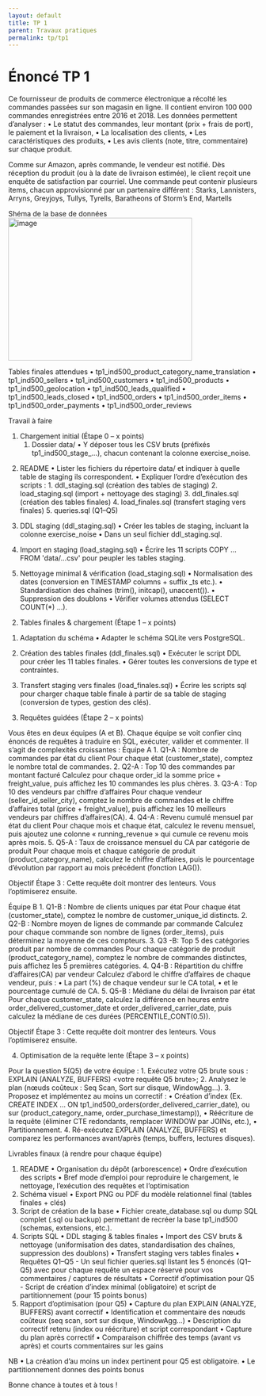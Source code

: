 ```yaml
---
layout: default
title: TP 1
parent: Travaux pratiques
permalink: tp/tp1
---
```


# Énoncé TP 1
Ce fournisseur de produits de commerce électronique a récolté les commandes passées sur son magasin en ligne. Il contient environ 100 000 commandes enregistrées entre 2016 et 2018. Les données permettent d’analyser :
•	Le statut des commandes, leur montant (prix + frais de port), le paiement et la livraison,
•	La localisation des clients,
•	Les caractéristiques des produits,
•	Les avis clients (note, titre, commentaire) sur chaque produit.

Comme sur Amazon, après commande, le vendeur est notifié. Dès réception du produit (ou à la date de livraison estimée), le client reçoit une enquête de satisfaction par courriel. Une commande peut contenir plusieurs items, chacun approvisionné par un partenaire différent : Starks, Lannisters, Arryns, Greyjoys, Tullys, Tyrells, Baratheons of Storm’s End, Martells

Shéma de la base de données
<img width="371" height="288" alt="image" src="https://github.com/user-attachments/assets/4e5cd2c6-0e02-4206-93ae-21d40abac61e" />

Tables finales attendues
•	tp1_ind500_product_category_name_translation
•	tp1_ind500_sellers
•	tp1_ind500_customers
•	tp1_ind500_products
•	tp1_ind500_geolocation
•	tp1_ind500_leads_qualified
•	tp1_ind500_leads_closed
•	tp1_ind500_orders
•	tp1_ind500_order_items
•	tp1_ind500_order_payments
•	tp1_ind500_order_reviews

Travail à faire
1) Chargement initial (Étape 0 – x points)
    1.	Dossier data/
        •	Y déposer tous les CSV bruts (préfixés tp1_ind500_stage_…), chacun contenant la colonne exercise_noise.

2.	README
        •	Lister les fichiers du répertoire data/ et indiquer à quelle table de staging ils correspondent.
        •	Expliquer l’ordre d’exécution des scripts :
              1.	ddl_staging.sql (création des tables de staging)
              2.	load_staging.sql (import + nettoyage des staging)
              3.	ddl_finales.sql (création des tables finales)
              4.	load_finales.sql (transfert staging vers finales)
              5.	queries.sql (Q1–Q5)

3.	DDL staging (ddl_staging.sql)
        •	Créer les tables de staging, incluant la colonne exercise_noise
        •	Dans un seul fichier ddl_staging.sql.

4.	Import en staging (load_staging.sql)
        •	Écrire les 11 scripts COPY … FROM 'data/…csv' pour peupler les tables staging.

5.	Nettoyage minimal & vérification (load_staging.sql)
        •	Normalisation des dates (conversion en TIMESTAMP columns + suffix _ts etc.).
        •	Standardisation des chaînes (trim(), initcap(), unaccent()).
        •	Suppression des doublons
        •	Vérifier volumes attendus (SELECT COUNT(*) …).

2) Tables finales & chargement (Étape 1 – x points)
1.	Adaptation du schéma
        •	Adapter le schéma SQLite vers PostgreSQL.

2.	Création des tables finales (ddl_finales.sql)
        •	Exécuter le script DDL pour créer les 11 tables finales.
        •	Gérer toutes les conversions de type et contraintes.

3.	Transfert staging vers finales (load_finales.sql)
        •	Écrire les scripts sql pour charger chaque table finale à partir de sa table de staging (conversion de types, gestion des clés).

3) Requêtes guidées (Étape 2 – x points)

Vous êtes en deux équipes (A et B). Chaque équipe se voit confier cinq énoncés de requêtes à traduire en SQL, exécuter, valider et commenter. Il s’agit de complexités croissantes :
Équipe A
    1.	Q1-A : Nombre de commandes par état du client
        Pour chaque état (customer_state), comptez le nombre total de commandes.
    2.	Q2-A : Top 10 des commandes par montant facturé
        Calculez pour chaque order_id la somme price + freight_value, puis affichez les 10 commandes les plus chères.
    3.	Q3-A : Top 10 des vendeurs par chiffre d’affaires
        Pour chaque vendeur (seller_id,seller_city), comptez le nombre de commandes et le chiffre d’affaires total (price + freight_value), puis affichez         les 10 meilleurs vendeurs par chiffres d’affaires(CA).
    4.	Q4-A : Revenu cumulé mensuel par état du client
        Pour chaque mois et chaque état, calculez le revenu mensuel, puis ajoutez une colonne « running_revenue » qui cumule ce revenu mois après mois.
    5.	Q5-A : Taux de croissance mensuel du CA par catégorie de produit
        Pour chaque mois et chaque catégorie de produit (product_category_name), calculez le chiffre d’affaires, puis le pourcentage d’évolution par         rapport au mois précédent (fonction LAG()).

Objectif Étape 3 : Cette requête doit montrer des lenteurs. Vous l’optimiserez ensuite.

Équipe B
    1.	Q1-B : Nombre de clients uniques par état
        Pour chaque état (customer_state), comptez le nombre de customer_unique_id distincts.
    2.	Q2-B : Nombre moyen de lignes de commande par commande
        Calculez pour chaque commande son nombre de lignes (order_items), puis déterminez la moyenne de ces compteurs.
    3.	Q3 -B: Top 5 des catégories produit par nombre de commandes
        Pour chaque catégorie de produit (product_category_name), comptez le nombre de commandes distinctes, puis affichez les 5 premières catégories.
    4.	Q4-B : Répartition du chiffre d’affaires(CA) par vendeur
        Calculez d’abord le chiffre d’affaires de chaque vendeur, puis :
            •	La part (%) de chaque vendeur sur le CA total,
            •	et le pourcentage cumulé de CA.
    5.	Q5-B : Médiane du délai de livraison par état
        Pour chaque customer_state, calculez la différence en heures entre order_delivered_customer_date et order_delivered_carrier_date, puis calculez la         médiane de ces durées (PERCENTILE_CONT(0.5)).

Objectif Étape 3 : Cette requête doit montrer des lenteurs. Vous l’optimiserez ensuite.

4) Optimisation de la requête lente (Étape 3 – x points)
   
Pour la question 5(Q5) de votre équipe :
    1.	Exécutez votre Q5 brute sous :
        EXPLAIN (ANALYZE, BUFFERS)  <votre requête Q5 brute>;
    2.	Analysez le plan (nœuds coûteux : Seq Scan, Sort sur disque, WindowAgg…).
    3.	Proposez et implémentez au moins un correctif :
        •	Création d’index (Ex. CREATE INDEX … ON tp1_ind500_orders(order_delivered_carrier_date), ou sur (product_category_name,           order_purchase_timestamp)),
        •	Réécriture de la requête (éliminer CTE redondants, remplacer WINDOW par JOINs, etc.),
        •	Partitionnement.
    4.	Ré-exécutez EXPLAIN (ANALYZE, BUFFERS) et comparez les performances avant/après (temps, buffers, lectures disques).

Livrables finaux (à rendre pour chaque équipe)

1. README
   •	Organisation du dépôt (arborescence)
   •	Ordre d’exécution des scripts
   •	Bref mode d’emploi pour reproduire le chargement, le nettoyage, l’exécution des requêtes et l’optimisation
2. Schéma visuel
   •	Export PNG ou PDF du modèle relationnel final (tables finales + clés)
3. Script de création de la base
   •	Fichier create_database.sql ou dump SQL complet (.sql ou backup) permettant de recréer la base tp1_ind500 (schemas, extensions, etc.).
4. Scripts SQL
   •	DDL staging & tables finales
   •	Import des CSV bruts & nettoyage (uniformisation des dates, standardisation des chaînes, suppression des doublons)
   •	Transfert staging vers tables finales
   •	Requêtes Q1–Q5 - Un seul fichier queries.sql listant les 5 énoncés (Q1–Q5) avec pour chaque requête un espace réservé pour vos commentaires /       captures de résultats
   •	Correctif d’optimisation pour Q5 - Script de création d’index minimal (obligatoire) et script de partitionnement (pour 15 points bonus)
5. Rapport d’optimisation (pour Q5)
   •	Capture du plan EXPLAIN (ANALYZE, BUFFERS) avant correctif
   •	Identification et commentaire des nœuds coûteux (seq scan, sort sur disque, WindowAgg…)
   •	Description du correctif retenu (index ou réécriture) et script correspondant
   •	Capture du plan après correctif
   •	Comparaison chiffrée des temps (avant vs après) et courts commentaires sur les gains

NB
   •	La création d’au moins un index pertinent pour Q5 est obligatoire.
   •	Le partitionnement donnes des points bonus

Bonne chance à toutes et à tous !
